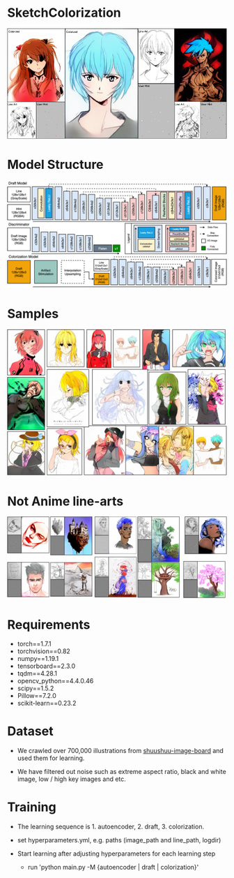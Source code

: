 # SketchColorization
![01](./src/01.png)
# Model Structure 
![02](./src/02.png)
# Samples
![03](./src/03.png)
# Not Anime line-arts
![04](./src/04.png)
# Requirements
- torch==1.7.1
- torchvision==0.82
- numpy==1.19.1
- tensorboard==2.3.0
- tqdm==4.28.1
- opencv_python==4.4.0.46
- scipy==1.5.2
- Pillow==7.2.0
- scikit-learn==0.23.2

# Dataset 
- We crawled over 700,000 illustrations from [shuushuu-image-board](https://e-shuushuu.net/) and used them for learning.

- We have filtered out noise such as extreme aspect ratio, black and white image, low / high key images and etc.


# Training

- The learning sequence is 1. autoencoder, 2. draft, 3. colorization.

- set hyperparameters.yml, e.g. paths (image_path and line_path, logdir)

- Start learning after adjusting hyperparameters for each learning step

    - run 'python main.py  -M {autoencoder | draft | colorization}'
